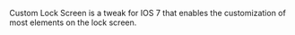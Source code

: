 Custom Lock Screen is a tweak for IOS 7 that enables the customization of most elements on the lock screen.